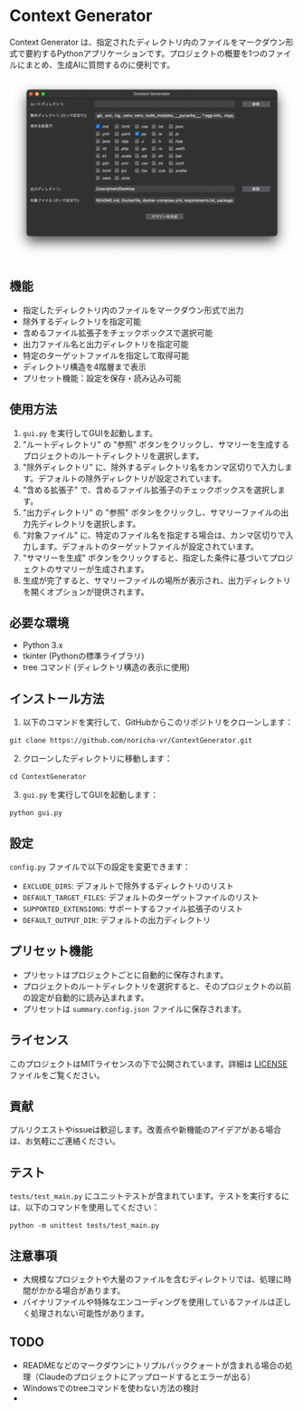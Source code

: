 # Context Generator

Context Generator は、指定されたディレクトリ内のファイルをマークダウン形式で要約するPythonアプリケーションです。プロジェクトの概要を1つのファイルにまとめ、生成AIに質問するのに便利です。

![Context Generator Screenshot](image/screenshot.png)

## 機能

- 指定したディレクトリ内のファイルをマークダウン形式で出力
- 除外するディレクトリを指定可能
- 含めるファイル拡張子をチェックボックスで選択可能
- 出力ファイル名と出力ディレクトリを指定可能
- 特定のターゲットファイルを指定して取得可能
- ディレクトリ構造を4階層まで表示
- プリセット機能：設定を保存・読み込み可能

## 使用方法

1. `gui.py` を実行してGUIを起動します。
2. "ルートディレクトリ" の "参照" ボタンをクリックし、サマリーを生成するプロジェクトのルートディレクトリを選択します。
3. "除外ディレクトリ" に、除外するディレクトリ名をカンマ区切りで入力します。デフォルトの除外ディレクトリが設定されています。
4. "含める拡張子" で、含めるファイル拡張子のチェックボックスを選択します。
5. "出力ディレクトリ" の "参照" ボタンをクリックし、サマリーファイルの出力先ディレクトリを選択します。
6. "対象ファイル" に、特定のファイル名を指定する場合は、カンマ区切りで入力します。デフォルトのターゲットファイルが設定されています。
7. "サマリーを生成" ボタンをクリックすると、指定した条件に基づいてプロジェクトのサマリーが生成されます。
8. 生成が完了すると、サマリーファイルの場所が表示され、出力ディレクトリを開くオプションが提供されます。

## 必要な環境

- Python 3.x
- tkinter (Pythonの標準ライブラリ)
- tree コマンド (ディレクトリ構造の表示に使用)

## インストール方法

1. 以下のコマンドを実行して、GitHubからこのリポジトリをクローンします：

```
git clone https://github.com/noricha-vr/ContextGenerator.git
```

2. クローンしたディレクトリに移動します：

```
cd ContextGenerator
```

3. `gui.py` を実行してGUIを起動します：

```
python gui.py
```

## 設定

`config.py` ファイルで以下の設定を変更できます：

- `EXCLUDE_DIRS`: デフォルトで除外するディレクトリのリスト
- `DEFAULT_TARGET_FILES`: デフォルトのターゲットファイルのリスト
- `SUPPORTED_EXTENSIONS`: サポートするファイル拡張子のリスト
- `DEFAULT_OUTPUT_DIR`: デフォルトの出力ディレクトリ

## プリセット機能

- プリセットはプロジェクトごとに自動的に保存されます。
- プロジェクトのルートディレクトリを選択すると、そのプロジェクトの以前の設定が自動的に読み込まれます。
- プリセットは `summary.config.json` ファイルに保存されます。

## ライセンス

このプロジェクトはMITライセンスの下で公開されています。詳細は [LICENSE](LICENSE) ファイルをご覧ください。

## 貢献

プルリクエストやissueは歓迎します。改善点や新機能のアイデアがある場合は、お気軽にご連絡ください。

## テスト

`tests/test_main.py` にユニットテストが含まれています。テストを実行するには、以下のコマンドを使用してください：

```
python -m unittest tests/test_main.py
```

## 注意事項

- 大規模なプロジェクトや大量のファイルを含むディレクトリでは、処理に時間がかかる場合があります。
- バイナリファイルや特殊なエンコーディングを使用しているファイルは正しく処理されない可能性があります。

## TODO

- READMEなどのマークダウンにトリプルバッククォートが含まれる場合の処理（Claudeのプロジェクトにアップロードするとエラーが出る）
- Windowsでのtreeコマンドを使わない方法の検討
- 